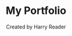 ---
title: My Portfolio
subtitle: Created by Harry Reader
image: img/ue41-copy.png
blurb:
  heading: Welcome
  text: Hi, I'm Harry a technical designer in my second year at Staffordshire
    University studying Computer Gameplay Design and Production. In this
    portfolio you can go through all of my current projects I have been working
    on and also some of my past projects too
intro:
  heading: What you can expect to see
  text: "The engines I work with is Unreal Engine 4/5 and Unity, so you can expect
    to see my different projects using these engines. In my projects I mainly
    focus on the programming side of things trying to make intuitive and
    exciting gameplay. I love developing modular systems because I love the
    complexity of them. "
products:
  - image: img/ue41.png
    text: Here is my Unreal Engine 4 project from last semester where we had to make
      a game centred around pawn switching, therefore i developed a open world
      mad max inspired car game. In it you can drive different cars and
      customise them with different parts which you can put on and take off the
      car.
  - image: img/unity2.png
    text: Here is a project which I'm still developing for university called
      Combine, it is a 1st person shooter developed in unity. In the game you
      will have realistic firing mechanics with recoil, aiming down sights and
      in world scopes. These features are already in the game, next i will be
      developing a modular weapon system where you will be able to change every
      part of the gun which will effect the weapons stats and feel using a
      PCG(procedural content generation system).
values:
  heading: Our values
  text: Coffee is an amazing part of human culture but it has a dark side too –
    one of colonialism and mindless abuse of natural resources and human lives.
    We want to turn this around and return the coffee trade to the drink’s
    exhilarating, empowering and unifying nature.
---